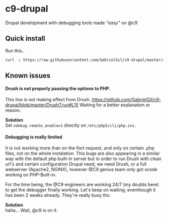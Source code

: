# c9-drupal
Drupal development with debugging tools made *"easy"* on @c9

## Quick install
Run this..    
``` sh
curl -L https://raw.githubusercontent.com/GabrielGil/c9-drupal/master/install.sh | bash
```

## Known issues
#### Drush is not properly passing the options to PHP.
This line is not making effect from Drush.
https://github.com/GabrielGil/c9-drupal/blob/master/Drush7.run#L15
Waiting for a better explanation or reason.

**Solution**    
Set `xdebug.remote_enable=1` directly on `/etc/php5/cli/php.ini`.

#### Debugging is really limited
It is not working more than on the fisrt request, and only on certain .php files, not on the whole instalation. This bugs are also appearing in a similar way with the default php built-in server but in order to run Drush with clean url's and certain configuration Drupal need, we need Drush, or a full webserver (Apache2, NGINX), however @C9 genius team only got xcode working on PHP-Built-in.

For the time being, the @C9 engineers are working 24/7 (my doubts here) to get the debugger finally working. Let's keep on waiting, eventhough it has been 2 weeks already. They're really busy tho.

**Solution**     
haha... Wait, @c9 is on it.
